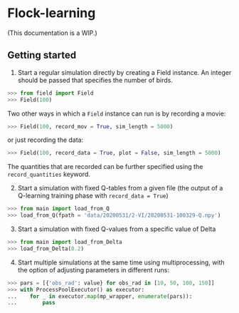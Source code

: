# Flock-learning

(This documentation is a WIP.)

## Getting started

1. Start a regular simulation directly by creating a Field instance. An integer should be passed that specifies the number of birds.
  ```python
  >>> from field import Field
  >>> Field(100)
  ```
  Two other ways in which a `Field` instance can run is by recording a movie:
  ```python
  >>> Field(100, record_mov = True, sim_length = 5000)
  ```
  or just recording the data:
  ```python
  >>> Field(100, record_data = True, plot = False, sim_length = 5000)
  ```
  The quantities that are recorded can be further specified using the `record_quantities` keyword.

2. Start a simulation with fixed Q-tables from a given file (the output of a Q-learning training phase with `record_data = True`)

  ```python
  >>> from main import load_from_Q
  >>> load_from_Q(fpath = 'data/20200531/2-VI/20200531-100329-Q.npy')
  ```
3. Start a simulation with fixed Q-values from a specific value of Delta

  ```python
  >>> from main import load_from_Delta
  >>> load_from_Delta(0.2)
  ```

4. Start multiple simulations at the same time using multiprocessing, with the option of adjusting parameters in different runs:

  ```python
  >>> pars = [{'obs_rad': value} for obs_rad in [10, 50, 100, 150]]
  >>> with ProcessPoolExecutor() as executor:
  ...    for _ in executor.map(mp_wrapper, enumerate(pars)):
  ...        pass
  ```
